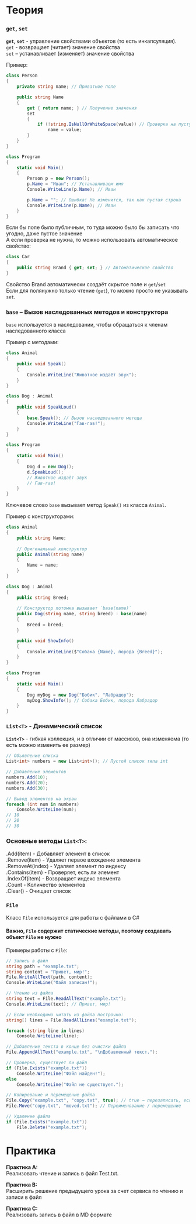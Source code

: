 # Теория

### `get`, `set`

**`get`, `set`** - управление свойствами объектов (то есть инкапсуляция).\
`get` - возвращает (читает) значение свойства\
`set` – устанавливает (изменяет) значение свойства

Пример:
```csharp
class Person
{
    private string name; // Приватное поле

    public string Name
    {
        get { return name; } // Получение значения
        set
        {
            if (!string.IsNullOrWhiteSpace(value)) // Проверка на пустую строку
                name = value;
        }
    }
}

class Program
{
    static void Main()
    {
        Person p = new Person();
        p.Name = "Иван"; // Устанавливаем имя
        Console.WriteLine(p.Name); // Иван

        p.Name = ""; // Ошибка! Не изменится, так как пустая строка
        Console.WriteLine(p.Name); // Иван
    }
}
```
Если бы поле было публичным, то туда можно было бы записать что угодно, даже пустое значение\
А если проверка не нужна, то можно использовать автоматическое свойство:
```csharp
class Car
{
    public string Brand { get; set; } // Автоматическое свойство
}
```
Свойство Brand автоматически создаёт скрытое поле и `get`/`set`\
Если для полянужно только чтение (`get`), то можно просто не указывать `set`.

### `base` – Вызов наследованных методов и конструктора

`base` используется в наследовании, чтобы обращаться к членам наследованного класса

Пример с методами:
```csharp
class Animal
{
    public void Speak()
    {
        Console.WriteLine("Животное издаёт звук");
    }
}

class Dog : Animal
{
    public void SpeakLoud()
    {
        base.Speak(); // Вызов наследованного метода
        Console.WriteLine("Гав-гав!");
    }
}

class Program
{
    static void Main()
    {
        Dog d = new Dog();
        d.SpeakLoud();
        // Животное издаёт звук
        // Гав-гав!
    }
}
```
Ключевое слово `base` вызывает метод `Speak()` из класса `Animal`.

Пример с конструкторами:
```csharp
class Animal
{
    public string Name;
    
    // Оригинальный конструктор
    public Animal(string name)
    {
        Name = name;
    }
}

class Dog : Animal
{
    public string Breed;
    
    // Конструктор потомка вызывает `base(name)`
    public Dog(string name, string breed) : base(name)
    {
        Breed = breed;
    }

    public void ShowInfo()
    {
        Console.WriteLine($"Собака {Name}, порода {Breed}");
    }
}

class Program
{
    static void Main()
    {
        Dog myDog = new Dog("Бобик", "Лабрадор");
        myDog.ShowInfo(); // Собака Бобик, порода Лабрадор
    }
}
```

### `List<T>` - Динамический список

**`List<T>`** - гибкая коллекция, и в отличии от массивов, она изменяема (то есть можно изменить ее размер)

```csharp
// Объявление списка
List<int> numbers = new List<int>(); // Пустой список типа int

// Добавление элементов
numbers.Add(10);
numbers.Add(20);
numbers.Add(30);

// Вывод элементов на экран
foreach (int num in numbers)
    Console.WriteLine(num);
// 10
// 20
// 30
```

### Основные методы `List<T>`:

.Add(item) - Добавляет элемент в список\
.Remove(item) - Удаляет первое вхождение элемента\
.RemoveAt(index) - Удаляет элемент по индексу\
.Contains(item) - Проверяет, есть ли элемент\
.IndexOf(item) - Возвращает индекс элемента\
.Count - Количество элементов\
.Clear() - Очищает список

### `File`

Класс `File` используется для работы с файлами в C#
#### Важно, `File` содержит статические методы, поэтому создавать объект `File` не нужно

Примеры работы с `File`:
```csharp
// Запись в файл
string path = "example.txt";
string content = "Привет, мир!";
File.WriteAllText(path, content);
Console.WriteLine("Файл записан!");

// Чтение из файла
string text = File.ReadAllText("example.txt");
Console.WriteLine(text); // Привет, мир!

// Если необходимо читать из файла построчно:
string[] lines = File.ReadAllLines("example.txt");

foreach (string line in lines)
    Console.WriteLine(line);

// Добавление текста в конце без очистки файла
File.AppendAllText("example.txt", "\nДобавленный текст.");

// Проверка, существует ли файл
if (File.Exists("example.txt"))
    Console.WriteLine("Файл найден!");
else
    Console.WriteLine("Файл не существует.");

// Копирование и перемещение файла
File.Copy("example.txt", "copy.txt", true); // true → перезаписать, если файл существует
File.Move("copy.txt", "moved.txt"); // Переименование / перемещение

// Удаление файла
if (File.Exists("example.txt"))
    File.Delete("example.txt");
```

# Практика

**Практика A:**\
Реализовать чтение и запись в файл Test.txt.

**Практика B:**\
Расширить решение предыдущего урока за счет  сервиса по чтению и записи в файл

**Практика С:**\
Реализовать запись в файл в MD формате
